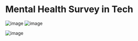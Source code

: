 # Mental Health Survey in Tech
![image](https://user-images.githubusercontent.com/97614389/172569172-aafbbfb7-55e4-4dd2-9647-cfe06a742aae.png)
![image](https://user-images.githubusercontent.com/97614389/172569177-c78217b8-2543-4309-9f25-69668522dfd1.png)

![image](https://user-images.githubusercontent.com/97614389/172567326-4cf31f3b-6655-4ff9-aecc-9b78c231d993.png)

